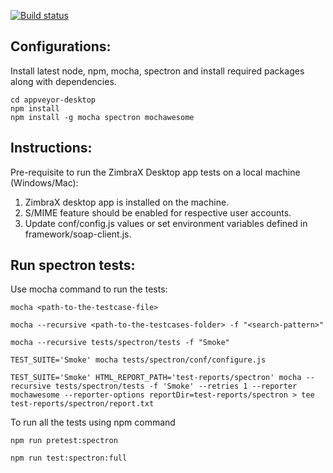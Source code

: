[![Build status](https://ci.appveyor.com/api/projects/status/in3wi2uwq6p1cq37?svg=true)](https://ci.appveyor.com/project/jiteshsojitra/appveyor-desktop)

## Configurations:

Install latest node, npm, mocha, spectron and install required packages along with dependencies.
```
cd appveyor-desktop
npm install
npm install -g mocha spectron mochawesome
```

## Instructions:
Pre-requisite to run the ZimbraX Desktop app tests on a local machine (Windows/Mac):

1. ZimbraX desktop app is installed on the machine.
2. S/MIME feature should be enabled for respective user accounts.
3. Update conf/config.js values or set environment variables defined in framework/soap-client.js.

## Run spectron tests:
Use mocha command to run the tests:
```
mocha <path-to-the-testcase-file>

mocha --recursive <path-to-the-testcases-folder> -f "<search-pattern>"
```
```
mocha --recursive tests/spectron/tests -f "Smoke"

TEST_SUITE='Smoke' mocha tests/spectron/conf/configure.js

TEST_SUITE='Smoke' HTML_REPORT_PATH='test-reports/spectron' mocha --recursive tests/spectron/tests -f 'Smoke' --retries 1 --reporter mochawesome --reporter-options reportDir=test-reports/spectron > tee test-reports/spectron/report.txt
```

To run all the tests using npm command
```
npm run pretest:spectron

npm run test:spectron:full
```
